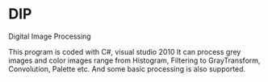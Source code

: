 # DIP
Digital Image Processing

This program is coded with C#, visual studio 2010
It can process grey images and color images range from Histogram, Filtering to GrayTransform, Convolution, Palette etc. 
And some basic processing is also supported.
